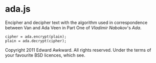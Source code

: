 # ada.js

Encipher and decipher text with the algorithm used in correspondence
between Van and Ada Veen in Part One of _Vladimir Nabokov_'s *Ada*.

    cipher = ada.encrypt(plain);
    plain = ada.decrypt(cipher);

Copyright 2011 Edward Awkward. All rights reserved.
Under the terms of your favourite BSD licences, which see.
